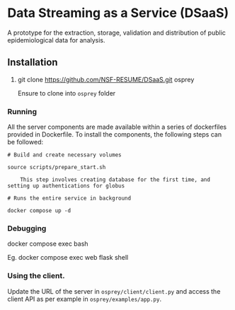 # Data Streaming as a Service (DSaaS)

A prototype for the extraction, storage, validation and distribution of public epidemiological data for analysis.

## Installation

1. git clone https://github.com/NSF-RESUME/DSaaS.git osprey 

   Ensure to clone into `osprey` folder

### Running

All the server components are made available within a series of dockerfiles provided in Dockerfile.
To install the components, the following steps can be followed:

```
# Build and create necessary volumes

source scripts/prepare_start.sh

    This step involves creating database for the first time, and setting up authentications for globus

# Runs the entire service in background 

docker compose up -d

```

### Debugging

docker compose exec <service-name> bash

Eg. docker compose exec web flask shell

### Using the client.

Update the URL of the server in `osprey/client/client.py` and access the client API as per example in `osprey/examples/app.py`.

